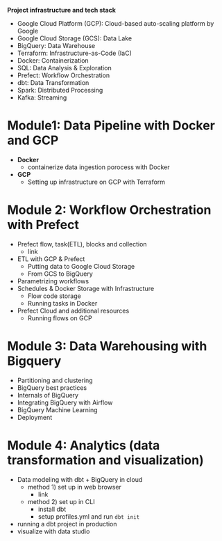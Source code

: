 **Project infrastructure and tech stack**  
* Google Cloud Platform (GCP): Cloud-based auto-scaling platform by Google
* Google Cloud Storage (GCS): Data Lake
* BigQuery: Data Warehouse
* Terraform: Infrastructure-as-Code (IaC)
* Docker: Containerization
* SQL: Data Analysis & Exploration
* Prefect: Workflow Orchestration
* dbt: Data Transformation
* Spark: Distributed Processing
* Kafka: Streaming


# Module1: Data Pipeline with Docker and GCP 
* **Docker** 
  - containerize data ingestion porocess with Docker
* **GCP**
  - Setting up infrastructure on GCP with Terraform
  

# Module 2: Workflow Orchestration with Prefect
  * Prefect flow, task(ETL), blocks and collection
    * link
  * ETL with GCP & Prefect
    * Putting data to Google Cloud Storage
    *  From GCS to BigQuery
  * Parametrizing workflows
  * Schedules & Docker Storage with Infrastructure
    * Flow code storage
    * Running tasks in Docker
  * Prefect Cloud and additional resources
    * Running flows on GCP

# Module 3: Data Warehousing with Bigquery
  * Partitioning and clustering
  * BigQuery best practices
  * Internals of BigQuery
  * Integrating BigQuery with Airflow
  * BigQuery Machine Learning
  * Deployment
  
  # Module 4: Analytics (data transformation and visualization)
  * Data modeling with dbt + BigQuery in cloud
    * method 1) set up in web browser
      * link 
    * method 2) set up in CLI
      * install dbt
      * setup profiles.yml and run `dbt init`
  * running a dbt project in production
  * visualize with data studio 

